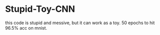 # Stupid-Toy-CNN
this code is stupid and messive, but it can work as a toy.
50 epochs to hit 96.5% acc on mnist.
